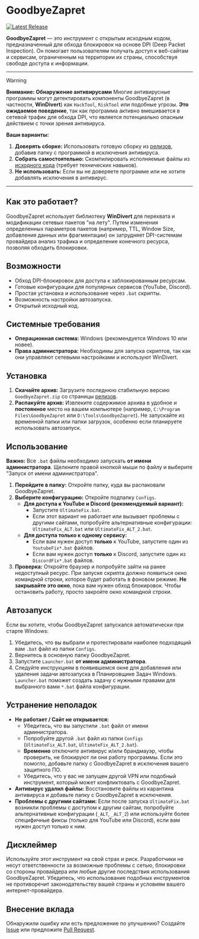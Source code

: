 # GoodbyeZapret

[![Latest Release](https://img.shields.io/github/v/release/ALFiX01/GoodbyeZapret?label=Последний%20релиз)](https://github.com/ALFiX01/GoodbyeZapret/releases/latest)
<!-- Примечание: Убедитесь, что тег релиза соответствует формату vX.Y.Z, чтобы значок работал -->

**GoodbyeZapret** — это инструмент с открытым исходным кодом, предназначенный для обхода блокировок на основе DPI (Deep Packet Inspection). Он помогает пользователям получать доступ к веб-сайтам и сервисам, ограниченным на территории их страны, способствуя свободе доступа к информации.

---

> [!WARNING]
> **Внимание: Обнаружение антивирусами**
> Многие антивирусные программы могут детектировать компоненты GoodbyeZapret (в частности, **WinDivert**) как `HackTool`, `RiskTool` или подобные угрозы. **Это ожидаемое поведение**, так как программа активно вмешивается в сетевой трафик для обхода DPI, что является потенциально опасным действием с точки зрения антивируса.
>
> **Ваши варианты:**
> 1.  **Доверять сборке:** Использовать готовую сборку из [релизов](https://github.com/ALFiX01/GoodbyeZapret/releases/latest), добавив папку с программой в исключения антивируса.
> 2.  **Собрать самостоятельно:** Скомпилировать исполняемые файлы из [исходного кода](https://github.com/ALFiX01/GoodbyeZapret) (требует технических навыков).
> 3.  **Не использовать:** Если вы не доверяете программе или не хотите добавлять исключения в антивирус.

---

## Как это работает?

GoodbyeZapret использует библиотеку **WinDivert** для перехвата и модификации сетевых пакетов "на лету". Путем изменения определенных параметров пакетов (например, TTL, Window Size, добавления данных или фрагментации) он затрудняет DPI-системам провайдера анализ трафика и определение конечного ресурса, позволяя обходить блокировки.

## Возможности

*   Обход DPI-блокировок для доступа к заблокированным ресурсам.
*   Готовые конфигурации для популярных сервисов (YouTube, Discord).
*   Простая установка и использование через `.bat` скрипты.
*   Возможность настройки автозапуска.
*   Открытый исходный код.

## Системные требования

*   **Операционная система:** Windows (рекомендуется Windows 10 или новее).
*   **Права администратора:** Необходимы для запуска скриптов, так как они управляют сетевыми настройками и используют WinDivert.

## Установка

1.  **Скачайте архив:** Загрузите последнюю стабильную версию `GoodbyeZapret.zip` со страницы [релизов](https://github.com/ALFiX01/GoodbyeZapret/releases/latest).
2.  **Распакуйте архив:** Извлеките содержимое архива в удобное и **постоянное** место на вашем компьютере (например, `C:\Program Files\GoodbyeZapret` или `D:\Tools\GoodbyeZapret`). Не запускайте из временной папки или папки загрузок, особенно если планируете использовать автозапуск.

## Использование

**Важно:** Все `.bat` файлы необходимо запускать **от имени администратора**. Щелкните правой кнопкой мыши по файлу и выберите "Запуск от имени администратора".

1.  **Перейдите в папку:** Откройте папку, куда вы распаковали GoodbyeZapret.
2.  **Выберите конфигурацию:** Откройте подпапку `Configs`.
    *   **Для доступа к YouTube и Discord (рекомендуемый вариант):**
        *   Запустите `UltimateFix.bat`.
        *   Если этот вариант не работает или вызывает проблемы с другими сайтами, попробуйте альтернативные конфигурации: `UltimateFix_ALT.bat` или `UltimateFix_ALT_2.bat`.
    *   **Для доступа только к одному сервису:**
        *   Если вам нужен доступ **только** к YouTube, запустите один из `YoutubeFix*.bat` файлов.
        *   Если вам нужен доступ **только** к Discord, запустите один из `DiscordFix*.bat` файлов.
3.  **Проверка:** Откройте браузер и попробуйте зайти на ранее недоступный ресурс. При запуске скрипта должно появиться окно командной строки, которое будет работать в фоновом режиме. **Не закрывайте это окно**, пока вам нужен обход блокировок. Чтобы остановить работу, просто закройте окно командной строки.

## Автозапуск

Если вы хотите, чтобы GoodbyeZapret запускался автоматически при старте Windows:

1.  Убедитесь, что вы выбрали и протестировали наиболее подходящий вам `.bat` файл из папки `Configs`.
2.  Вернитесь в основную папку GoodbyeZapret.
3.  Запустите `Launcher.bat` **от имени администратора**.
4.  Следуйте инструкциям в появившемся окне для добавления или удаления задачи автозапуска в Планировщике Задач Windows. `Launcher.bat` поможет создать задачу с нужными правами для выбранного вами `*.bat` файла конфигурации.

## Устранение неполадок

*   **Не работает / Сайт не открывается:**
    *   Убедитесь, что вы запустили `.bat` файл от имени администратора.
    *   Попробуйте другой `.bat` файл из папки `Configs` (`UltimateFix_ALT.bat`, `UltimateFix_ALT_2.bat`).
    *   **Временно** отключите антивирус и/или брандмауэр, чтобы проверить, не блокируют ли они работу программы. Если это помогло, добавьте папку с GoodbyeZapret в исключения вашего защитного ПО.
    *   Убедитесь, что у вас не запущен другой VPN или подобный инструмент, который может конфликтовать с GoodbyeZapret.
*   **Антивирус удалил файлы:** Восстановите файлы из карантина антивируса и добавьте папку с GoodbyeZapret в исключения.
*   **Проблемы с другими сайтами:** Если после запуска `UltimateFix.bat` возникли проблемы с доступом к другим сайтам, попробуйте альтернативные конфигурации (`_ALT`, `_ALT_2`) или используйте более специфичные фиксы (только для YouTube или Discord), если вам нужен доступ только к ним.

## Дисклеймер

Используйте этот инструмент на свой страх и риск. Разработчики не несут ответственности за возможные проблемы с сетью, блокировки со стороны провайдера или любые другие последствия использования GoodbyeZapret. Убедитесь, что использование подобных инструментов не противоречит законодательству вашей страны и условиям вашего интернет-провайдера.

## Внесение вклада

Обнаружили ошибку или есть предложение по улучшению? Создайте [Issue](https://github.com/ALFiX01/GoodbyeZapret/issues) или предложите [Pull Request](https://github.com/ALFiX01/GoodbyeZapret/pulls).

<!-- ## Лицензия -->
<!-- Добавьте информацию о лицензии, если она есть (например, MIT, GPL) -->
<!-- Пример: Этот проект лицензирован под [MIT License](LICENSE). -->